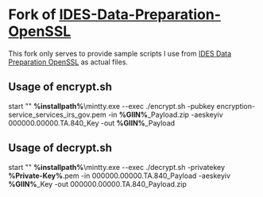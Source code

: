 # Fork of [IDES-Data-Preparation-OpenSSL](https://github.com/IRSgov/IDES-Data-Preparation-OpenSSL)

This fork only serves to provide sample scripts I use from [IDES Data Preparation OpenSSL](http://irsgov.github.io/IDES-Data-Preparation-OpenSSL) as actual files.

## Usage of encrypt.sh
start "" **%installpath%**\mintty.exe --exec ./encrypt.sh -pubkey encryption-service_services_irs_gov.pem -in **%GIIN%**_Payload.zip -aeskeyiv 000000.00000.TA.840_Key -out **%GIIN%**_Payload

## Usage of decrypt.sh
start "" **%installpath%**\mintty.exe --exec ./decrypt.sh -privatekey **%Private-Key%**.pem -in 000000.00000.TA.840_Payload -aeskeyiv **%GIIN%**_Key -out 000000.00000.TA.840_Payload.zip
